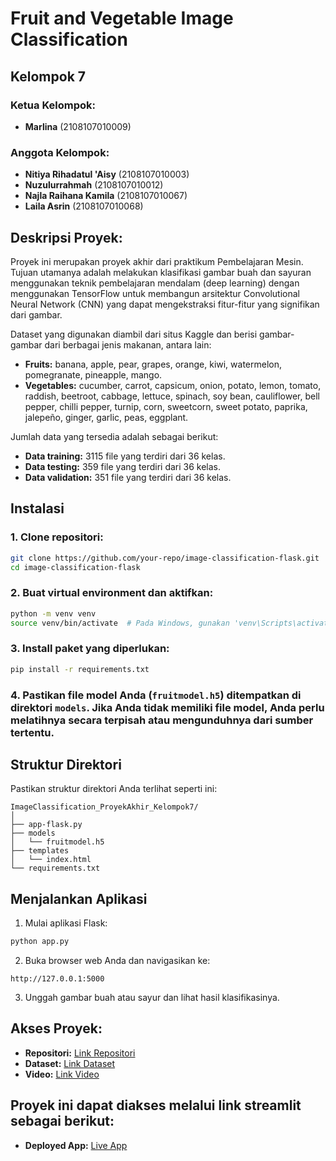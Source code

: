 # Fruit and Vegetable Image Classification

## Kelompok 7

### Ketua Kelompok:
- **Marlina** (2108107010009)

### Anggota Kelompok:
- **Nitiya Rihadatul 'Aisy** (2108107010003)
- **Nuzulurrahmah** (2108107010012)
- **Najla Raihana Kamila** (2108107010067)
- **Laila Asrin** (2108107010068)

## Deskripsi Proyek:
Proyek ini merupakan proyek akhir dari praktikum Pembelajaran Mesin. Tujuan utamanya adalah melakukan klasifikasi gambar buah dan sayuran menggunakan teknik pembelajaran mendalam (deep learning) dengan menggunakan TensorFlow untuk membangun arsitektur Convolutional Neural Network (CNN) yang dapat mengekstraksi fitur-fitur yang signifikan dari gambar.

Dataset yang digunakan diambil dari situs Kaggle dan berisi gambar-gambar dari berbagai jenis makanan, antara lain:

- **Fruits:** banana, apple, pear, grapes, orange, kiwi, watermelon, pomegranate, pineapple, mango.
- **Vegetables:** cucumber, carrot, capsicum, onion, potato, lemon, tomato, raddish, beetroot, cabbage, lettuce, spinach, soy bean, cauliflower, bell pepper, chilli pepper, turnip, corn, sweetcorn, sweet potato, paprika, jalepeño, ginger, garlic, peas, eggplant.

Jumlah data yang tersedia adalah sebagai berikut:
- **Data training:** 3115 file yang terdiri dari 36 kelas.
- **Data testing:** 359 file yang terdiri dari 36 kelas.
- **Data validation:** 351 file yang terdiri dari 36 kelas.

## Instalasi

### **1. Clone repositori:**

```bash
git clone https://github.com/your-repo/image-classification-flask.git
cd image-classification-flask
```

### **2. Buat virtual environment dan aktifkan:**

```bash
python -m venv venv
source venv/bin/activate  # Pada Windows, gunakan 'venv\Scripts\activate'
```

### **3. Install paket yang diperlukan:**

```bash
pip install -r requirements.txt
```

### **4. Pastikan file model Anda (`fruitmodel.h5`) ditempatkan di direktori `models`. Jika Anda tidak memiliki file model, Anda perlu melatihnya secara terpisah atau mengunduhnya dari sumber tertentu.**

## **Struktur Direktori**

Pastikan struktur direktori Anda terlihat seperti ini:

```
ImageClassification_ProyekAkhir_Kelompok7/
│
├── app-flask.py
├── models
│   └── fruitmodel.h5
├── templates
│   └── index.html
└── requirements.txt
```

## **Menjalankan Aplikasi**

1. Mulai aplikasi Flask:

```bash
python app.py
```

2. Buka browser web Anda dan navigasikan ke:

```
http://127.0.0.1:5000
```

3. Unggah gambar buah atau sayur dan lihat hasil klasifikasinya.

## **Akses Proyek:**
- **Repositori:** [Link Repositori](https://github.com/marlinaa31/ImageClassification_ProyekAkhir_Kelompok7)
- **Dataset:** [Link Dataset](https://www.kaggle.com/datasets/kritikseth/fruit-and-vegetable-image-recognition)
- **Video:** [Link Video](#)

## **Proyek ini dapat diakses melalui link streamlit sebagai berikut:**
- **Deployed App:** [Live App](https://marlinaa31-imageclassification-proyekakhir-kelompok7-app-zswcbb.streamlit.app/)
```
